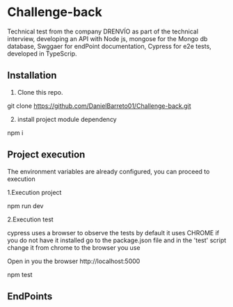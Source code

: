 # Challenge-back
Technical test from the company DRENVÍO as part of the technical interview, developing an API with Node js, mongose for the Mongo db database, Swggaer for endPoint documentation, Cypress for e2e tests, developed in TypeScrip.

## Installation

1. Clone this repo.

git clone https://github.com/DanielBarreto01/Challenge-back.git

2. install project module dependency

npm i

## Project execution

The environment variables are already configured, you can proceed to execution

1.Execution project

npm run dev

2.Execution test

cypress uses a browser to observe the tests by default it uses CHROME if you do not have it installed go to the package.json file and in the 'test' script change it from chrome to the browser you use

Open in you the browser http://localhost:5000

npm test

## EndPoints





